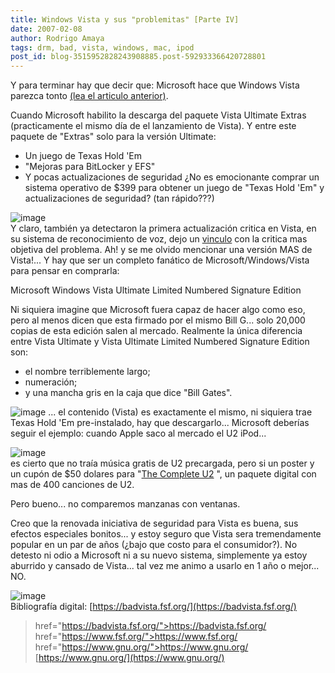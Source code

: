 ```yaml
---
title: Windows Vista y sus "problemitas" [Parte IV]
date: 2007-02-08
author: Rodrigo Amaya
tags: drm, bad, vista, windows, mac, ipod
post_id: blog-3515952828243908885.post-592933366420728801
---
```


Y para terminar hay que decir que: Microsoft hace que Windows Vista parezca tonto [(lea el articulo anterior)](https://rodrigoamaya.blogspot.com/2007/02/windows-vista-y-sus-problemitas-parte.html).

Cuando Microsoft habilito la descarga del paquete Vista Ultimate Extras (practicamente el mismo día de el lanzamiento de Vista). Y entre este paquete de "Extras" solo para la versión Ultimate:

- Un juego de Texas Hold 'Em
- "Mejoras para BitLocker y EFS"
- Y pocas actualizaciones de seguridad
¿No es emocionante comprar un sistema operativo de $399 para obtener un juego de
"Texas Hold 'Em" y actualizaciones de seguridad? (tan
rápido???)

![image](https://www.blogsmithmedia.com/www.engadget.com/media/2007/01/vista-ult-update-3.jpg)    
Y claro, también ya detectaron la primera actualización critica en Vista, en su sistema de reconocimiento de voz, dejo un [vinculo](https://www.technewsworld.com/rsstory/55542.html) con la critica mas objetiva del problema. Ah! y se me olvido mencionar una versión MAS de Vista!... Y hay que ser un completo fanático de Microsoft/Windows/Vista para pensar en comprarla:

Microsoft Windows Vista Ultimate Limited Numbered Signature Edition

Ni siquiera imagine que Microsoft fuera capaz de hacer algo como eso, pero al menos dicen que esta firmado por el mismo Bill G... solo 20,000 copias de esta edición salen al mercado. Realmente la única diferencia entre Vista Ultimate y Vista Ultimate Limited Numbered Signature Edition son:

- el nombre terriblemente largo;
- numeración;
- y una mancha gris en la caja que dice "Bill Gates".

![image](https://bp1.blogger.com/_ayvorITawE4/Rcx_16SA9uI/AAAAAAAAAEU/8aT0TYkY0ig/s400/ultimate-limited-edition.jpg)    ... el contenido
(Vista) es exactamente el mismo, ni siquiera trae Texas Hold 'Em pre-instalado, hay que descargarlo... Microsoft deberías seguir el ejemplo: cuando Apple saco al mercado el U2 iPod...

![image](https://bp3.blogger.com/_ayvorITawE4/RcyBWaSA9wI/AAAAAAAAAEk/1IyusteoqJI/s400/ipodu2.JPG)    
es cierto que no traía música gratis de U2 precargada, pero si un poster y un cupón de $50 dolares para "[The Complete U2](https://www.amazon.com/Apple-video-Special-Black-Generation/dp/B000IJVETY/sr=8-1/qid=1171030541/ref=pd_bbs_sr_1/103-1155249-1863044?ie=UTF8&s=electronics)
", un paquete digital con mas de 400 canciones de U2.

Pero bueno... no comparemos manzanas con ventanas.

Creo que la renovada iniciativa de seguridad para Vista es buena, sus efectos especiales bonitos... y estoy seguro que Vista sera tremendamente popular en un par de años (¿bajo que costo para el consumidor?). No detesto ni odio a Microsoft ni a su nuevo sistema, simplemente ya estoy aburrido y cansado de Vista... tal vez me animo a usarlo en 1 año o mejor... NO.

![image](https://bp2.blogger.com/_ayvorITawE4/RcyDMKSA9xI/AAAAAAAAAEs/L7mxHrhFtCo/s400/BadVista_no_littering.png)    
Bibliografía digital:
[https://badvista.fsf.org/](https://badvista.fsf.org/)
> href="https://badvista.fsf.org/">https://badvista.fsf.org/
> href="https://www.fsf.org/">https://www.fsf.org/
> href="https://www.gnu.org/">https://www.gnu.org/
[https://www.gnu.org/](https://www.gnu.org/)